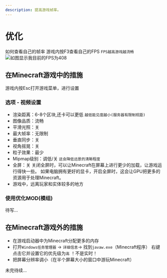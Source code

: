 ```yaml
---
description: 提高游戏帧率。
---
```


# 优化
如何查看自己的帧率
游戏内按F3查看自己的FPS `FPS越高游戏越流畅`
![如图显示我目前的FPS为408](../.gitbook/images/residence/FPS)

## 在Minecraft游戏中的措施
游戏内按Esc打开游戏菜单，进行设置
### 选项 - 视频设置
* 渲染距离：6-8个区块,还卡可以更低
`越低能见度越小(服务器有限制视距)`
* 图像品质：流畅
* 平滑光照：关 
* 最大帧率：无限制
* 垂直同步：关
* 视角摇晃：关
* 粒子效果：最少
* Mipmap级别：调低/关
`这会降低远景的清晰程度`
* 全屏：关
关闭全屏时，可以让Minecraft在屏幕上进行更少的加载，让游戏运行得快一些。
如果电脑拥有更好的显卡，开启全屏时，这会让GPU把更多的资源用于处理Minecraft。
* 游戏中，远离玩家和实体较多的地方
### 使用优化MOD(模组)
待写...

## 在Minecraft游戏外的措施
* 在游戏启动器中为Minecraft分配更多的内存
* 打开`Windows任务管理器` → `详细信息`→ 找到`javaw.exe`（Minecraft程序）
  右键点击它并设置它的优先级为`高` ！不是实时！
* 把屏幕分辨率调小（在半个屏幕大小的窗口中游玩Minecraft）

未完待续...
